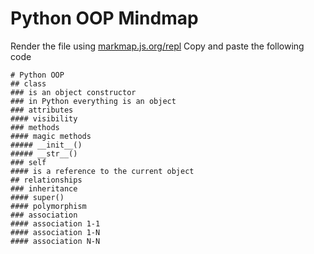# Python OOP Mindmap

Render the file using [markmap.js.org/repl](https://markmap.js.org/repl)
Copy and paste the following code

```markmap
# Python OOP
## class
### is an object constructor
### in Python everything is an object
### attributes
#### visibility
### methods
#### magic methods
##### __init__()
##### __str__()
### self
#### is a reference to the current object
## relationships
### inheritance
#### super()
#### polymorphism
### association
#### association 1-1
#### association 1-N
#### association N-N
```
